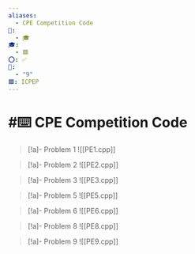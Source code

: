 ```yaml
---
aliases:
  - CPE Competition Code
📁:
  - 🎓
🎓:
  - 🟩
⭕: ✅
🔢:
  - "9"
🟩: ICPEP
---
```

# #⌨️ CPE Competition Code

> [!a]- Problem 1
> ![[PE1.cpp]]

> [!a]- Problem 2 
> ![[PE2.cpp]]

> [!a]- Problem 3
> ![[PE3.cpp]]

> [!a]- Problem 5
> ![[PE5.cpp]]

> [!a]- Problem 6
> ![[PE6.cpp]]

> [!a]- Problem 8
> ![[PE8.cpp]]

> [!a]- Problem 9
> ![[PE9.cpp]]

